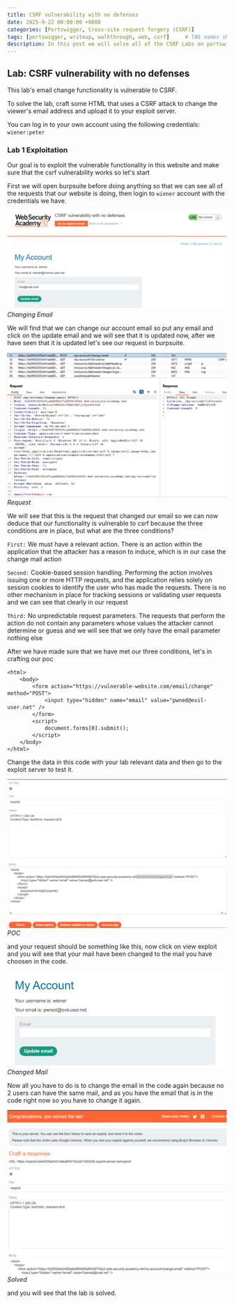 ```yaml
---
title: CSRF vulnerability with no defenses
date: 2025-9-22 00:00:00 +0800
categories: [Portswigger, Cross-site request forgery (CSRF)]
tags: [portswigger, writeup, walkthrough, web, csrf]     # TAG names should always be lowercase
description: In this post we will solve all of the CSRF Labs on portswigger, have fun reading.
---
```


## Lab: CSRF vulnerability with no defenses

This lab's email change functionality is vulnerable to CSRF.

To solve the lab, craft some HTML that uses a CSRF attack to change the viewer's email address and upload it to your exploit server.

You can log in to your own account using the following credentials: `wiener:peter`

### Lab 1 Exploitation

Our goal is to exploit the vulnerable functionality in this website and make sure that the csrf vulnerability works so let's start 

First we will open burpsuite before doing anything so that we can see all of the requests that our website is doing, then login to `wiener` account with the credentials we have.

![img-description](/assets/img/PortSwigger/CSRF/1/mail.png)
_Changing Email_

We will find that we can change our account email so put any email and click on the update email and we will see that it is updated now, after we have seen that it is updated let's see our request in burpsuite.

![img-description](/assets/img/PortSwigger/CSRF/1/req.png)
_Request_

We will see that this is the request that changed our email so we can now deduce that our functionality is vulnerable to csrf because the three conditions are in place, but what are the three conditions?

`First:` We must have a relevant action. There is an action within the application that the attacker has a reason to induce, which is in our case the change mail action

`Second:` Cookie-based session handling. Performing the action involves issuing one or more HTTP requests, and the application relies solely on session cookies to identify the user who has made the requests. There is no other mechanism in place for tracking sessions or validating user requests and we can see that clearly in our request

`Third:` No unpredictable request parameters. The requests that perform the action do not contain any parameters whose values the attacker cannot determine or guess and we will see that we only have the email parameter nothing else

After we have made sure that we have met our three conditions, let's in crafting our poc

```
<html>
    <body>
        <form action="https://vulnerable-website.com/email/change" method="POST">
            <input type="hidden" name="email" value="pwned@evil-user.net" />
        </form>
        <script>
            document.forms[0].submit();
        </script>
    </body>
</html>
```

Change the data in this code with your lab relevant data and then go to the exploit server to test it.

![img-description](/assets/img/PortSwigger/CSRF/1/Exploit.png)
_POC_

and your request should be something like this, now click on view exploit and you will see that your mail have been changed to the mail you have choosen in the code.

![img-description](/assets/img/PortSwigger/CSRF/1/changed.png)
_Changed Mail_

Now all you have to do is to change the email in the code again because no 2 users can have the same mail, and as you have the email that is in the code right now so you have to change it again.

![img-description](/assets/img/PortSwigger/CSRF/1/solved.png)
_Solved_

and you will see that the lab is solved.



